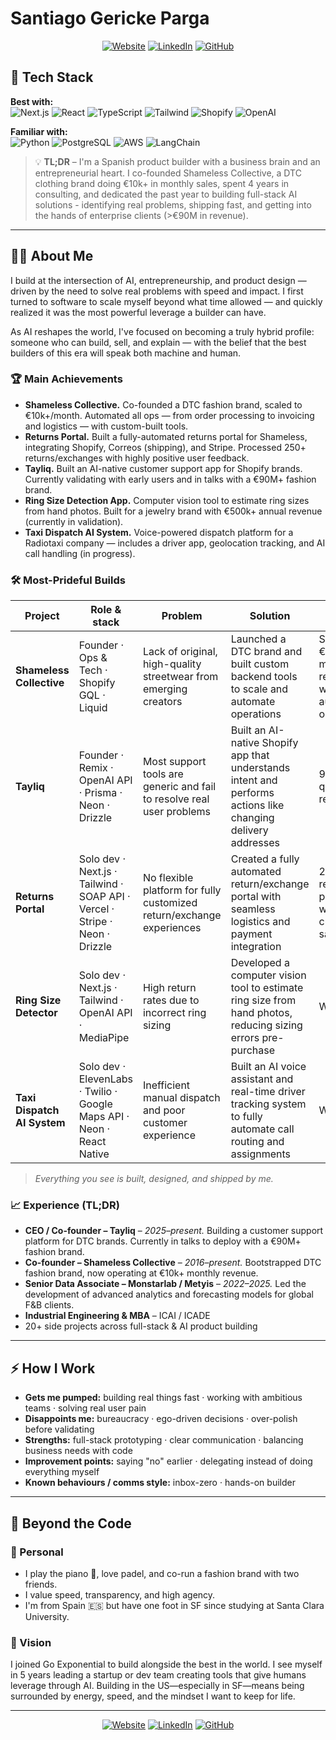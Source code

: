 # Santiago Gericke Parga

<div align="center">

[![Website](https://img.shields.io/badge/Website-santiago--gericke.dev-2ea44f)](https://www.santiago-gericke.dev)
[![LinkedIn](https://img.shields.io/badge/LinkedIn-Connect-blue)](https://www.linkedin.com/in/santiago-gericke-parga/)
[![GitHub](https://img.shields.io/badge/GitHub-Follow-lightgrey)](https://github.com/santigericke)

</div>

## 🚀 Tech Stack

**Best with:**  
![Next.js](https://img.shields.io/badge/Next.js-black?style=for-the-badge&logo=next.js&logoColor=white)
![React](https://img.shields.io/badge/React-20232A?style=for-the-badge&logo=react&logoColor=61DAFB)
![TypeScript](https://img.shields.io/badge/TypeScript-007ACC?style=for-the-badge&logo=typescript&logoColor=white)
![Tailwind](https://img.shields.io/badge/Tailwind_CSS-38B2AC?style=for-the-badge&logo=tailwind-css&logoColor=white)
![Shopify](https://img.shields.io/badge/Shopify-7AB55C?style=for-the-badge&logo=Shopify&logoColor=white)
![OpenAI](https://img.shields.io/badge/OpenAI-412991?style=for-the-badge&logo=openai&logoColor=white)

**Familiar with:**  
![Python](https://img.shields.io/badge/Python-3776AB?style=for-the-badge&logo=python&logoColor=white)
![PostgreSQL](https://img.shields.io/badge/PostgreSQL-316192?style=for-the-badge&logo=postgresql&logoColor=white)
![AWS](https://img.shields.io/badge/Amazon_AWS-232F3E?style=for-the-badge&logo=amazon-aws&logoColor=white)
![LangChain](https://img.shields.io/badge/LangChain-FF6B6B?style=for-the-badge&logo=langchain&logoColor=white)

> 💡 **TL;DR** – I'm a Spanish product builder with a business brain and an entrepreneurial heart. I co-founded Shameless Collective, a DTC clothing brand doing €10k+ in monthly sales, spent 4 years in consulting, and dedicated the past year to building full-stack AI solutions - identifying real problems, shipping fast, and getting into the hands of enterprise clients (>€90M in revenue).

---

## 👨‍💻 About Me

I build at the intersection of AI, entrepreneurship, and product design — driven by the need to solve real problems with speed and impact. I first turned to software to scale myself beyond what time allowed — and quickly realized it was the most powerful leverage a builder can have.

As AI reshapes the world, I've focused on becoming a truly hybrid profile: someone who can build, sell, and explain — with the belief that the best builders of this era will speak both machine and human.

### 🏆 Main Achievements

- **Shameless Collective.** Co-founded a DTC fashion brand, scaled to €10k+/month. Automated all ops — from order processing to invoicing and logistics — with custom-built tools.
- **Returns Portal.** Built a fully-automated returns portal for Shameless, integrating Shopify, Correos (shipping), and Stripe. Processed 250+ returns/exchanges with highly positive user feedback.
- **Tayliq.** Built an AI-native customer support app for Shopify brands. Currently validating with early users and in talks with a €90M+ fashion brand.
- **Ring Size Detection App.** Computer vision tool to estimate ring sizes from hand photos. Built for a jewelry brand with €500k+ annual revenue (currently in validation).
- **Taxi Dispatch AI System.** Voice-powered dispatch platform for a Radiotaxi company — includes a driver app, geolocation tracking, and AI call handling (in progress).

### 🛠️ Most-Prideful Builds

| Project                     | Role & stack                                                                | Problem                                                               | Solution                                                                                                        | Impact                                                        | Live Demo                                                                          |
| --------------------------- | --------------------------------------------------------------------------- | --------------------------------------------------------------------- | --------------------------------------------------------------------------------------------------------------- | ------------------------------------------------------------- | ---------------------------------------------------------------------------------- |
| **Shameless Collective**    | Founder · Ops & Tech · Shopify GQL · Liquid                                 | Lack of original, high-quality streetwear from emerging creators      | Launched a DTC brand and built custom backend tools to scale and automate operations                            | Scaled to €10k+ monthly revenue with 80% automated operations | [shamelesscollective.com](https://shamelesscollective.com)                         |
| **Tayliq**                  | Founder · Remix · OpenAI API · Prisma · Neon · Drizzle                      | Most support tools are generic and fail to resolve real user problems | Built an AI-native Shopify app that understands intent and performs actions like changing delivery addresses    | 95% of queries resolved                                       | [shamelesscollective.com](https://shamelesscollective.com) - Try the live chatbot! |
| **Returns Portal**          | Solo dev · Next.js · Tailwind · SOAP API · Vercel · Stripe · Neon · Drizzle | No flexible platform for fully customized return/exchange experiences | Created a fully automated return/exchange portal with seamless logistics and payment integration                | 250+ returns processed with 95%+ customer satisfaction        | [shamelesscollective-returns.com](https://www.shamelesscollective-returns.com)     |
| **Ring Size Detector**      | Solo dev · Next.js · Tailwind · OpenAI API · MediaPipe                      | High return rates due to incorrect ring sizing                        | Developed a computer vision tool to estimate ring size from hand photos, reducing sizing errors pre-purchase    | WIP                                                           | [tayliqsize.vercel.app](https://tayliqsize.vercel.app)                             |
| **Taxi Dispatch AI System** | Solo dev · ElevenLabs · Twilio · Google Maps API · Neon · React Native      | Inefficient manual dispatch and poor customer experience              | Built an AI voice assistant and real-time driver tracking system to fully automate call routing and assignments | WIP                                                           | Call +1 (313) 631-4559 and try it live                                             |

> _Everything you see is built, designed, and shipped by me._

### 📈 Experience (TL;DR)

- **CEO / Co-founder – Tayliq** – _2025–present._ Building a customer support platform for DTC brands. Currently in talks to deploy with a €90M+ fashion brand.
- **Co-founder – Shameless Collective** – _2016–present._ Bootstrapped DTC fashion brand, now operating at €10k+ monthly revenue.
- **Senior Data Associate – Monstarlab / Metyis** – _2022–2025._ Led the development of advanced analytics and forecasting models for global F&B clients.
- **Industrial Engineering & MBA** – ICAI / ICADE
- 20+ side projects across full-stack & AI product building

---

## ⚡ How I Work

- **Gets me pumped:** building real things fast · working with ambitious teams · solving real user pain
- **Disappoints me:** bureaucracy · ego-driven decisions · over-polish before validating
- **Strengths:** full-stack prototyping · clear communication · balancing business needs with code
- **Improvement points:** saying "no" earlier · delegating instead of doing everything myself
- **Known behaviours / comms style:** inbox-zero · hands-on builder

---

## 🎯 Beyond the Code

### 🎹 Personal

- I play the piano 🎹, love padel, and co-run a fashion brand with two friends.
- I value speed, transparency, and high agency.
- I'm from Spain 🇪🇸 but have one foot in SF since studying at Santa Clara University.

### 🌟 Vision

I joined Go Exponential to build alongside the best in the world. I see myself in 5 years leading a startup or dev team creating tools that give humans leverage through AI. Building in the US—especially in SF—means being surrounded by energy, speed, and the mindset I want to keep for life.

---

<div align="center">

[![Website](https://img.shields.io/badge/Website-santiago--gericke.dev-2ea44f)](https://www.santiago-gericke.dev)
[![LinkedIn](https://img.shields.io/badge/LinkedIn-Connect-blue)](https://www.linkedin.com/in/santiago-gericke-parga/)
[![GitHub](https://img.shields.io/badge/GitHub-Follow-lightgrey)](https://github.com/santigericke)

</div>
